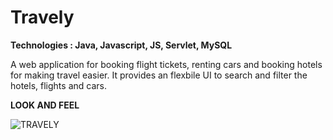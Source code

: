 # Travely

**Technologies : Java, Javascript, JS, Servlet, MySQL**

A web application for booking flight tickets, renting cars and booking hotels for making travel easier. It provides an flexbile UI to search and filter the hotels, flights and cars.


**LOOK AND FEEL**

![TRAVELY](https://github.com/Guhapriya01/Travely/assets/76595809/c675d77f-5f49-4095-aea3-ab7214c9520e)
